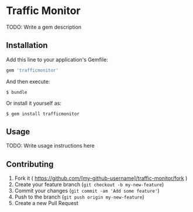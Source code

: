 # Traffic Monitor

TODO: Write a gem description

## Installation

Add this line to your application's Gemfile:

```ruby
gem 'trafficmonitor'
```

And then execute:

    $ bundle

Or install it yourself as:

    $ gem install trafficmonitor

## Usage

TODO: Write usage instructions here

## Contributing

1. Fork it ( https://github.com/[my-github-username]/traffic-monitor/fork )
2. Create your feature branch (`git checkout -b my-new-feature`)
3. Commit your changes (`git commit -am 'Add some feature'`)
4. Push to the branch (`git push origin my-new-feature`)
5. Create a new Pull Request
